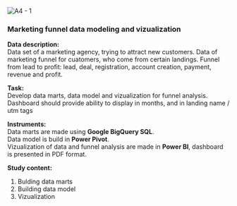 ![A4 - 1](https://user-images.githubusercontent.com/119155885/205064527-8a58fd4b-09ee-4bee-8777-843e0ee56d29.png)
 
### Marketing funnel data modeling and vizualization
 
**Data description:**  
Data set of a marketing agency, trying to attract new customers.
Data of marketing funnel for cuatomers, who come from certain landings. Funnel from lead to profit: lead, deal, registration, account creation, payment, revenue and profit.
 
**Task:**  
Develop data marts, data model and vizualization for funnel analysis.   
Dashboard should provide ability to display in months, and in landing name / utm tags
 
**Instruments:**  
Data marts are made using **Google BigQuery SQL**.  
Data model is build in **Power Pivot**.   
Vizualization of data and funnel analysis are made in **Power BI**, dashboard is presented in PDF format.
 
**Study content:**  
1. Bulding data marts
2. Building data model
3. Vizualization
